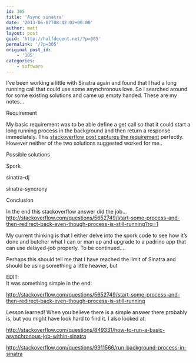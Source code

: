 ```yaml
---
id: 305
title: 'Async sinatra'
date: '2013-06-07T08:42:02+00:00'
author: matt
layout: post
guid: 'http://halfdecent.net/?p=305'
permalink: '/?p=305'
original_post_id:
    - '305'
categories:
    - software
---
```


I’ve been working a little with Sinatra again and found that I had a long running call that could use some asynchronous love. So I searched around for some existing solutions and came up empty handed. These are my notes…

Requirement

My basic requirement was to be able define a get call so that it could start a long running process in the background and then return a response immediately. This [stackoverflow post captures the requirement](http://stackoverflow.com/questions/849331/how-to-run-a-basic-asynchronous-job-within-sinatra) perfectly. However neither of the two solutions suggested worked for me..

Possible solutions

Spork

sinatra-dj

sinatra-syncrony

Conclusion

In the end this stackoverflow answer did the job… http://stackoverflow.com/questions/5652749/start-some-process-and-then-redirect-back-even-though-process-is-still-running?rq=1

My current thinking is that I either delve into the spork code to see how it’s done and butcher what I can or man up and upgrade to a padrino app that can use delayed-job properly. To be continued….

Perhaps this should tell me that I have reached the limit of Sinatra and should be using something a little heavier, but

EDIT:  
It was something simple in the end:

http://stackoverflow.com/questions/5652749/start-some-process-and-then-redirect-back-even-though-process-is-still-running

Lesson learned! When you believe there is a simple answer there probably is, but you might have look hard to find it. I also looked at:

http://stackoverflow.com/questions/849331/how-to-run-a-basic-asynchronous-job-within-sinatra

http://stackoverflow.com/questions/9911566/run-background-process-in-sinatra